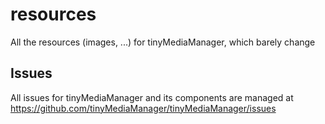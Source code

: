 # resources
All the resources (images, ...) for tinyMediaManager, which barely change

## Issues
All issues for tinyMediaManager and its components are managed at https://github.com/tinyMediaManager/tinyMediaManager/issues
